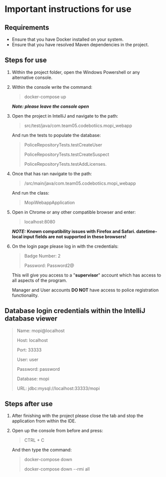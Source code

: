 # Important instructions for use

## Requirements
- Ensure that you have Docker installed on your system.   
- Ensure that you have resolved Maven dependencies in the project.

## Steps for use
1. Within the project folder, open the Windows Powershell or any alternative console.
2. Within the console write the command: 
    >docker-compose up 
                                             
    ***Note: please leave the console open***  
3. Open the project in IntelliJ and navigate to the path: 
    >src/test/java/com.team05.codebotiics.mopi_webapp   

    And run the tests to populate the database:
    >PoliceRepositoryTests.testCreateUser
    >
    >PoliceRepositoryTests.testCreateSuspect
    > 
    >PoliceRepositoryTests.testAddLicenses.                                                                                                                                                                                             

4. Once that has ran navigate to the path:
   >/src/main/java/com.team05.codebotiics.mopi_webapp
                                              
   And run the class:
   >MopiWebappApplication   
  
5. Open in Chrome or any other compatible browser and enter:
    >localhost:8080
                          
   ***NOTE:*** **Known compatibility issues with Firefox and Safari. datetime-local
   input fields are not supported in these browsers!**
                                                 
6. On the login page please log in with the credentials:
    >Badge Number: 2
    >
    >Password: Password2@
                                                            
    This will give you access to a "**supervisor**" account which has access
    to all aspects of the program.
    
    Manager and User accounts **DO NOT** have access to police registration functionality.
    
## Database login credentials within the IntelliJ database viewer

>Name: mopi@localhost
>
>Host: localhost
>
>Port: 33333
>
>User: user
>
>Password: password
>
>Database: mopi
>
>URL: jdbc:mysql://localhost:33333/mopi
                                                 
## Steps after use
1. After finishing with the project please close the tab and stop the application
from within the IDE.

2. Open up the console from before and press:
    >CTRL + C
                                                 
    And then type the command:
    >docker-compose down
    >                                                                                                                                           
    >docker-compose down --rmi all